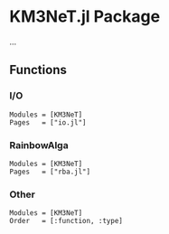 # KM3NeT.jl Package

...

## Functions

### I/O
```@autodocs
Modules = [KM3NeT]
Pages   = ["io.jl"]
```

### RainbowAlga
```@autodocs
Modules = [KM3NeT]
Pages   = ["rba.jl"]
```

### Other
```@autodocs
Modules = [KM3NeT]
Order   = [:function, :type]
```
